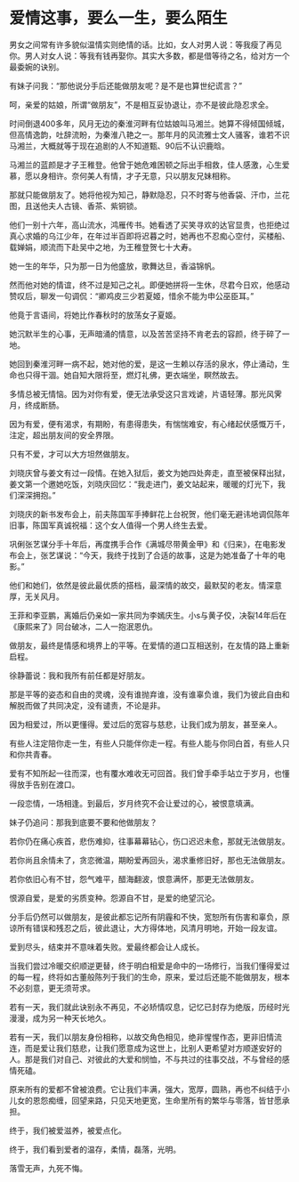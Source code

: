 # 爱情这事，要么一生，要么陌生

男女之间常有许多貌似温情实则绝情的话。比如，女人对男人说：等我瘦了再见你。男人对女人说：等我有钱再娶你。其实大多数，都是借等待之名，给对方一个最委婉的诀别。 

有妹子问我：“那他说分手后还能做朋友呢？是不是也算世纪谎言？” 

呵，亲爱的姑娘，所谓“做朋友”，不是相互妥协退让，亦不是彼此隐忍求全。 

时间倒退400多年，风月无边的秦淮河畔有位姑娘叫马湘兰。她算不得倾国倾城，但高情逸韵，吐辞流盼，为秦淮八艳之一。那年月的风流雅士文人骚客，谁若不识马湘兰，大概就等于现在追剧的人不知道甄、90后不认识鹿晗。 

马湘兰的蓝颜是才子王稚登。他曾于她危难困顿之际出手相救，佳人感激，心生爱慕，愿以身相许。奈何美人有情，才子无意，只以朋友兄妹相称。 

那就只能做朋友了。她将他视为知己，静默隐忍，只不时寄与他香袋、汗巾，兰花图，且送他夫人古镜、香茶、紫铜锁。 

他们一别十六年，高山流水，鸿雁传书。她看透了买笑寻欢的达官显贵，也拒绝过真心求婚的乌江少年，在年过半百即将迟暮之时，她再也不忍痴心空付，买楼船、载婵娟，顺流而下赴吴中之地，为王稚登贺七十大寿。 

她一生的年华，只为那一日为他盛放，歌舞达旦，香溢锦帆。 

然而他对她的情谊，终不过是知己之礼。即便她拼将一生休，尽君今日欢，他感动赞叹后，聊发一句调侃：“卿鸡皮三少若夏姬，惜余不能为申公巫臣耳。” 

他竟于言语间，将她比作春秋时的放荡女子夏姬。 

她沉默半生的心事，无声暗涌的情意，以及苦苦坚持不肯老去的容颜，终于碎了一地。 

她回到秦淮河畔一病不起，她对他的爱，是这一生赖以存活的泉水，停止涌动，生命也只得干涸。她自知大限将至，燃灯礼佛，更衣端坐，瞑然故去。 

多情总被无情恼。因为对你有爱，便无法承受这只言戏谑，片语轻薄。那光风霁月，终成断肠。 

因为有爱，便有渴求，有期盼，有患得患失，有惴惴难安，有心绪起伏感慨万千，注定，超出朋友间的安全界限。 

只有不爱，才可以大方坦然做朋友。 

刘晓庆曾与姜文有过一段情。在她入狱后，姜文为她四处奔走，直至被保释出狱，姜文第一个邀她吃饭，刘晓庆回忆：“我走进门，姜文站起来，暖暖的灯光下，我们深深拥抱。” 

刘晓庆的新书发布会上，前夫陈国军手捧鲜花上台祝贺，他们毫无避讳地调侃陈年旧事，陈国军真诚祝福：这个女人值得一个男人终生去爱。 

巩俐张艺谋分手十年后，再度携手合作《满城尽带黄金甲》和《归来》，在电影发布会上，张艺谋说：“今天，我终于找到了合适的故事，这是为她准备了十年的电影。” 

他们和她们，依然是彼此最优质的搭档，最深情的故交，最默契的老友。情深意厚，无关风月。 

王菲和李亚鹏，离婚后仍亲如一家共同为李嫣庆生。小s与黄子佼，决裂14年后在《康熙来了》同台破冰，二人一抱泯恩仇。 

做朋友，最终是情感和境界上的平等。在爱情的道口互相送别，在友情的路上重新启程。 

徐静蕾说：我和我所有前任都是好朋友。 

那是平等的姿态和自由的灵魂，没有谁抛弃谁，没有谁辜负谁，我们为彼此自由和解脱而做了共同决定，没有谴责，不论是非。 

因为相爱过，所以更懂得。爱过后的宽容与慈悲，让我们成为朋友，甚至亲人。 

有些人注定陪你走一生，有些人只能伴你走一程。有些人能与你同白首，有些人只和你共青春。 

爱有不知所起一往而深，也有覆水难收无可回首。我们曾手牵手站立于岁月，也懂得放手告别在渡口。 

一段恋情，一场相逢。到最后，岁月终究不会让爱过的心，被恨意填满。 

妹子仍追问：那我到底要不要和他做朋友？ 

若你仍在痛心疾首，悲伤难抑，往事幕幕钻心，伤口迟迟未愈，那就无法做朋友。 

若你尚且余情未了，贪恋微温，期盼爱再回头，渴求重修旧好，那也无法做朋友。 

若你依旧心有不甘，怨气难平，醋海翻波，恨意满怀，那更无法做朋友。 

恨源自爱，是爱的劣质变种。怨源自不甘，是爱的绝望沉沦。 

分手后仍然可以做朋友，是彼此都忘记所有阴霾和不快，宽恕所有伤害和辜负，原谅所有错误和残忍之后，彼此退让，大方得体地，风清月明地，开始一段友谊。 

爱到尽头，结束并不意味着失败。爱最终都会让人成长。 

当我们尝过冷暖交织顺逆更替，终于明白相爱是命中的一场修行，当我们懂得爱过的每一程，终将如古董般陈列于我们的生命，原来，爱过后还能不能做朋友，根本不必刻意，更无须苛求。 

若有一天，我们就此诀别永不再见，不必矫情叹息，记忆已封存为绝版，历经时光漫漫，成为另一种天长地久。 

若有一天，我们以朋友身份相称，以故交角色相见，绝非惺惺作态，更非旧情流连，而是爱让我们慈悲，让我们愿意成为这世上，比别人更希望对方顺遂安好的人。那是我们对自己、对彼此的大爱和悯恤，不与共过的往事交战，不与曾经的感情死磕。 

原来所有的爱都不曾被浪费。它让我们丰满，强大，宽厚，圆熟，再也不纠结于小儿女的恩怨痴缠，回望来路，只见天地更宽，生命里所有的繁华与零落，皆甘愿承担。 

终于，我们被爱滋养，被爱点化。 

终于，我们看到爱者的温存，柔情，磊落，光明。 

落雪无声，九死不悔。